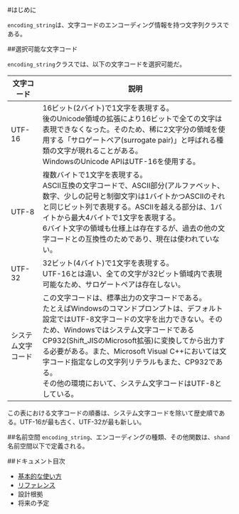 #はじめに

`encoding_string`は、文字コードのエンコーディング情報を持つ文字列クラスである。

##選択可能な文字コード

`encoding_string`クラスでは、以下の文字コードを選択可能だ。

| 文字コード         | 説明 |
|--------------------|------|
| UTF-16             | 16ビット(2バイト)で1文字を表現する。<br/>後のUnicode領域の拡張により16ビットで全ての文字は表現できなくなった。そのため、稀に2文字分の領域を使用する「サロゲートペア(surrogate pair)」と呼ばれる種類の文字が現れることがある。<br/>WindowsのUnicode APIはUTF-16を使用する。 |
| UTF-8              | 複数バイトで1文字を表現する。<br/>ASCII互換の文字コードで、ASCII部分(アルファベット、数字、少しの記号と制御文字)は1バイトかつASCIIのそれと同じビット列で表現する。ASCIIを越える部分は、1バイトから最大4バイトで1文字を表現する。<br/>6バイト文字の領域も仕様上は存在するが、過去の他の文字コードとの互換性のためであり、現在は使われていない。 |
| UTF-32             | 32ビット(4バイト)で1文字を表現する。<br/>UTF-16とは違い、全ての文字が32ビット領域内で表現可能なため、サロゲートペアは存在しない。 |
| システム文字コード | この文字コードは、標準出力の文字コードである。<br/>たとえばWindowsのコマンドプロンプトは、デフォルト設定ではUTF-8文字コードの文字を出力できない。そのため、Windowsではシステム文字コードであるCP932(Shift_JISのMicrosoft拡張)に変換してから出力する必要がある。また、Microsoft Visual C++においては文字コード指定なしの文字列リテラルもまた、CP932である。<br/>その他の環境において、システム文字コードはUTF-8としている。 |

この表における文字コードの順番は、システム文字コードを除いて歴史順である。UTF-16が最も古く、UTF-32が最も新しい。


##名前空間
`encoding_string`、エンコーディングの種類、その他関数は、`shand`名前空間以下で定義される。


##ドキュメント目次

- [基本的な使い方](./doc/basic_usage.md)
- [リファレンス](./doc/reference.md)
- 設計根拠
- 将来の予定


